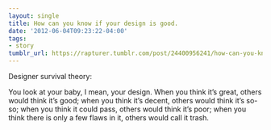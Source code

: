 ```yaml
---
layout: single
title: How can you know if your design is good.
date: '2012-06-04T09:23:22-04:00'
tags:
- story
tumblr_url: https://rapturer.tumblr.com/post/24400956241/how-can-you-know-if-your-design-is-good
---
```

Designer survival theory:

You look at your baby, I mean, your design. When you think it’s great, others would think it’s good; when you think it’s decent, others would think it’s so-so; when you think it could pass, others would think it’s poor; when you think there is only a few flaws in it, others would call it trash.

